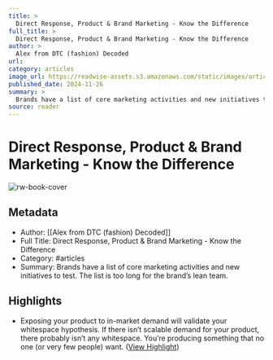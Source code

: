 ```yaml
---
title: >
  Direct Response, Product & Brand Marketing - Know the Difference
full_title: >
  Direct Response, Product & Brand Marketing - Know the Difference
author: >
  Alex from DTC (fashion) Decoded
url: 
category: articles
image_url: https://readwise-assets.s3.amazonaws.com/static/images/article2.74d541386bbf.png
published_date: 2024-11-26
summary: >
  Brands have a list of core marketing activities and new initiatives to test. The list is too long for the brand’s lean team.
source: reader
---
```

# Direct Response, Product & Brand Marketing - Know the Difference

![rw-book-cover](https://readwise-assets.s3.amazonaws.com/static/images/article2.74d541386bbf.png)

## Metadata
- Author: [[Alex from DTC (fashion) Decoded]]
- Full Title: Direct Response, Product & Brand Marketing - Know the Difference
- Category: #articles
- Summary: Brands have a list of core marketing activities and new initiatives to test. The list is too long for the brand’s lean team.

## Highlights
- Exposing your product to in-market demand will validate your whitespace hypothesis. If there isn’t scalable demand for your product, there probably isn’t any whitespace. You’re producing something that no one (or very few people) want. ([View Highlight](https://read.readwise.io/read/01jdnavx6ah0t9vvy5fs1gpwck))



